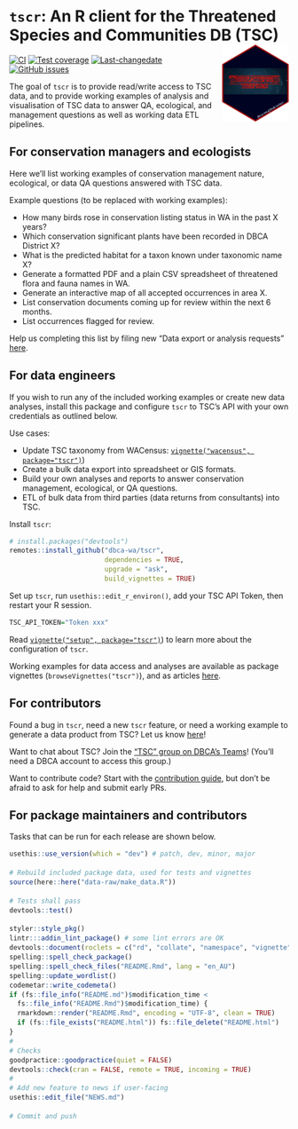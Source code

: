 
<!-- README.md is generated from README.Rmd. Please edit that file -->

# `tscr`: An R client for the Threatened Species and Communities DB (TSC) <img src="man/figures/tscr_logo.png" align="right" alt="tscr logo" width="120" />

<!-- badges: start -->

[![CI](https://github.com/dbca-wa/tscr/workflows/tic/badge.svg)](https://github.com/dbca-wa/tscr/actions)
[![Test
coverage](https://codecov.io/gh/dbca-wa/tscr/branch/master/graph/badge.svg)](https://codecov.io/gh/dbca-wa/tscr?branch=master)
[![Last-changedate](https://img.shields.io/github/last-commit/dbca-wa/tscr.svg)](https://github.com/dbca-wa/tscr/commits/master)
[![GitHub
issues](https://img.shields.io/github/issues/dbca-wa/tscr.svg?style=popout)](https://github.com/dbca-wa/tscr/issues)
<!-- badges: end -->

The goal of `tscr` is to provide read/write access to TSC data, and to
provide working examples of analysis and visualisation of TSC data to
answer QA, ecological, and management questions as well as working data
ETL pipelines.

## For conservation managers and ecologists

Here we’ll list working examples of conservation management nature,
ecological, or data QA questions answered with TSC data.

Example questions (to be replaced with working examples):

-   How many birds rose in conservation listing status in WA in the past
    X years?
-   Which conservation significant plants have been recorded in DBCA
    District X?
-   What is the predicted habitat for a taxon known under taxonomic name
    X?
-   Generate a formatted PDF and a plain CSV spreadsheet of threatened
    flora and fauna names in WA.
-   Generate an interactive map of all accepted occurrences in area X.
-   List conservation documents coming up for review within the next 6
    months.
-   List occurrences flagged for review.

Help us completing this list by filing new “Data export or analysis
requests” [here](https://github.com/dbca-wa/tscr/issues/new/choose).

## For data engineers

If you wish to run any of the included working examples or create new
data analyses, install this package and configure `tscr` to TSC’s API
with your own credentials as outlined below.

Use cases:

-   Update TSC taxonomy from WACensus:
    [`vignette("wacensus", package="tscr")`](https://dbca-wa.github.io/tscr/articles/wacensus.html))
-   Create a bulk data export into spreadsheet or GIS formats.
-   Build your own analyses and reports to answer conservation
    management, ecological, or QA questions.
-   ETL of bulk data from third parties (data returns from consultants)
    into TSC.

Install `tscr`:

``` r
# install.packages("devtools")
remotes::install_github("dbca-wa/tscr", 
                        dependencies = TRUE, 
                        upgrade = "ask",
                        build_vignettes = TRUE)
```

Set up `tscr`, run `usethis::edit_r_environ()`, add your TSC API Token,
then restart your R session.

``` r
TSC_API_TOKEN="Token xxx"
```

Read
[`vignette("setup", package="tscr")`](https://dbca-wa.github.io/tscr/articles/setup.html))
to learn more about the configuration of `tscr`.

Working examples for data access and analyses are available as package
vignettes (`browseVignettes("tscr")`), and as articles
[here](https://dbca-wa.github.io/tscr/index.html).

## For contributors

Found a bug in `tscr`, need a new `tscr` feature, or need a working
example to generate a data product from TSC? Let us know
[here](https://github.com/dbca-wa/tscr/issues/new/choose)!

Want to chat about TSC? Join the [“TSC” group on DBCA’s
Teams](https://teams.microsoft.com/l/channel/19%3a20412eea61c949e59460ece939a128cd%40thread.tacv2/General?groupId=920e28d1-f344-429d-a2cb-613103a99b9e&tenantId=7b934664-cdcf-4e28-a3ee-1a5bcca0a1b6)!
(You’ll need a DBCA account to access this group.)

Want to contribute code? Start with the [contribution
guide](https://dbca-wa.github.io/tscr/CONTRIBUTING.html), but don’t be
afraid to ask for help and submit early PRs.

## For package maintainers and contributors

Tasks that can be run for each release are shown below.

``` r
usethis::use_version(which = "dev") # patch, dev, minor, major

# Rebuild included package data, used for tests and vignettes
source(here::here("data-raw/make_data.R"))

# Tests shall pass
devtools::test()

styler::style_pkg()
lintr:::addin_lint_package() # some lint errors are OK
devtools::document(roclets = c("rd", "collate", "namespace", "vignette"))
spelling::spell_check_package()
spelling::spell_check_files("README.Rmd", lang = "en_AU")
spelling::update_wordlist()
codemetar::write_codemeta()
if (fs::file_info("README.md")$modification_time <
  fs::file_info("README.Rmd")$modification_time) {
  rmarkdown::render("README.Rmd", encoding = "UTF-8", clean = TRUE)
  if (fs::file_exists("README.html")) fs::file_delete("README.html")
}
#
# Checks
goodpractice::goodpractice(quiet = FALSE)
devtools::check(cran = FALSE, remote = TRUE, incoming = TRUE)
#
# Add new feature to news if user-facing
usethis::edit_file("NEWS.md")

# Commit and push
```
